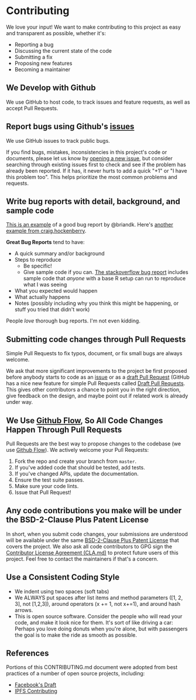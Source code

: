 # Contributing

We love your input! We want to make contributing to this project as easy and transparent as possible, whether it's:

- Reporting a bug
- Discussing the current state of the code
- Submitting a fix
- Proposing new features
- Becoming a maintainer

## We Develop with Github
We use GitHub to host code, to track issues and feature requests, as well as accept Pull Requests.

## Report bugs using Github's [issues](https://github.com/BlockchainCommons/keytool-cli/issues)
We use GitHub issues to track public bugs.

If you find bugs, mistakes, inconsistencies in this project's code or documents, please let us know by [opening a new issue](https://github.com/BlockchainCommons/keytool-cli/issues), but consider searching through existing issues first to check and see if the problem has already been reported. If it has, it never hurts to add a quick "+1" or "I have this problem too". This helps prioritize the most common problems and requests.

## Write bug reports with detail, background, and sample code
[This is an example](http://stackoverflow.com/q/12488905/180626) of a good bug report by @briandk. Here's [another example from craig.hockenberry](http://www.openradar.me/11905408).

**Great Bug Reports** tend to have:

- A quick summary and/or background
- Steps to reproduce
  - Be specific!
  - Give sample code if you can. [The stackoverflow bug report](http://stackoverflow.com/q/12488905/180626) includes sample code that *anyone* with a base R setup can run to reproduce what I was seeing
- What you expected would happen
- What actually happens
- Notes (possibly including why you think this might be happening, or stuff you tried that didn't work)

People *love* thorough bug reports. I'm not even kidding.

## Submitting code changes through Pull Requests

Simple Pull Requests to fix typos, document, or fix small bugs are always welcome.

We ask that more significant improvements to the project be first proposed before anybody starts to code as an [issue](https://github.com/BlockchainCommons/keytool-cli/issues) or as a [draft Pull Request](https://github.com/BlockchainCommons/keytool-cli/pulls) (GitHub has a nice new feature for simple Pull Requests called [Draft Pull Requests](https://github.blog/2019-02-14-introducing-draft-pull-requests/). This gives other contributors a chance to point you in the right direction, give feedback on the design, and maybe point out if related work is already under way.

## We Use [Github Flow](https://guides.github.com/introduction/flow/index.html), So All Code Changes Happen Through Pull Requests
Pull Requests are the best way to propose changes to the codebase (we use [Github Flow](https://guides.github.com/introduction/flow/index.html)). We actively welcome your Pull Requests:

1. Fork the repo and create your branch from `master`.
2. If you've added code that should be tested, add tests.
3. If you've changed APIs, update the documentation.
4. Ensure the test suite passes.
5. Make sure your code lints.
6. Issue that Pull Request!

## Any code contributions you make will be under the BSD-2-Clause Plus Patent License
In short, when you submit code changes, your submissions are understood will be available under the same [BSD-2-Clause Plus Patent License](./LICENSE.md) that covers the project. We also ask all code contributors to GPG sign the [Contributor License Agreement (CLA.md)](./CLA.md) to protect future users of this project. Feel free to contact the maintainers if that's a concern.

## Use a Consistent Coding Style
* We indent using two spaces (soft tabs)
* We ALWAYS put spaces after list items and method parameters ([1, 2, 3], not [1,2,3]), around operators (x += 1, not x+=1), and around hash arrows.
* This is open source software. Consider the people who will read your code, and make it look nice for them. It's sort of like driving a car: Perhaps you love doing donuts when you're alone, but with passengers the goal is to make the ride as smooth as possible.

## References

Portions of this CONTRIBUTING.md document were adopted from best practices of a number of open source projects, including:
* [Facebook's Draft](https://github.com/facebook/draft-js/blob/a9316a723f9e918afde44dea68b5f9f39b7d9b00/CONTRIBUTING.md)
* [IPFS Contributing](https://github.com/ipfs/community/blob/master/CONTRIBUTING.md)
